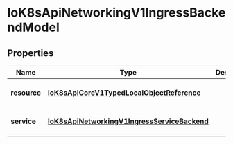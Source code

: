 # IoK8sApiNetworkingV1IngressBackendModel

## Properties

Name | Type | Description | Notes
------------ | ------------- | ------------- | -------------
**resource** | [**IoK8sApiCoreV1TypedLocalObjectReference**](IoK8sApiCoreV1TypedLocalObjectReference.md) |  | [optional] [default to undefined]
**service** | [**IoK8sApiNetworkingV1IngressServiceBackend**](IoK8sApiNetworkingV1IngressServiceBackend.md) |  | [optional] [default to undefined]


